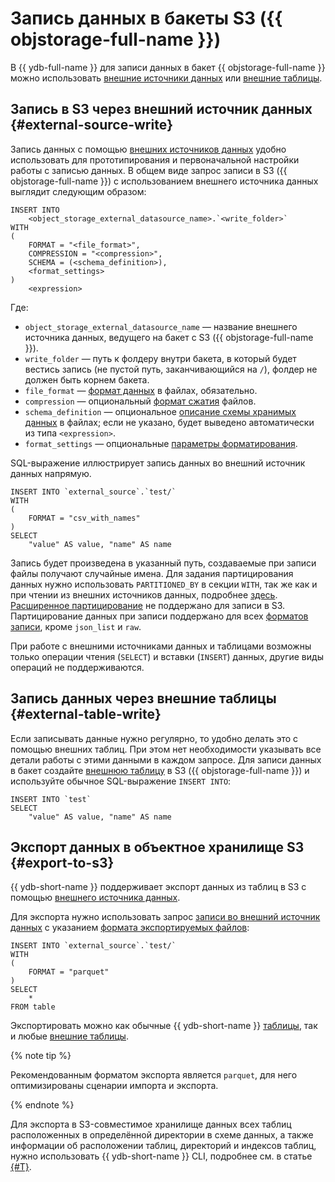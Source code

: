 # Запись данных в бакеты S3 ({{ objstorage-full-name }})

В {{ ydb-full-name }} для записи данных в бакет {{ objstorage-full-name }} можно использовать [внешние источники данных](#external-source-write) или [внешние таблицы](#external-table-write).

## Запись в S3 через внешний источник данных {#external-source-write}

Запись данных с помощью [внешних источников данных](../../datamodel/external_data_source.md) удобно использовать для прототипирования и первоначальной настройки работы с записью данных. В общем виде запрос записи в S3 ({{ objstorage-full-name }}) с использованием внешнего источника данных выглядит следующим образом:

```yql
INSERT INTO
    <object_storage_external_datasource_name>.`<write_folder>`
WITH
(
    FORMAT = "<file_format>",
    COMPRESSION = "<compression>",
    SCHEMA = (<schema_definition>),
    <format_settings>
)
    <expression>
```

Где:

* `object_storage_external_datasource_name` — название внешнего источника данных, ведущего на бакет с S3 ({{ objstorage-full-name }}).
* `write_folder` — путь к фолдеру внутри бакета, в который будет вестись запись (не пустой путь, заканчивающийся на `/`), фолдер не должен быть корнем бакета.
* `file_format` — [формат данных](formats.md#formats) в файлах, обязательно.
* `compression` — опциональный [формат сжатия](formats.md#compression_formats) файлов.
* `schema_definition` — опциональное [описание схемы хранимых данных](external_data_source.md#schema) в файлах; если не указано, будет выведено автоматически из типа `<expression>`.
* `format_settings` — опциональные [параметры форматирования](external_data_source.md#format_settings).

SQL-выражение иллюстрирует запись данных во внешний источник данных напрямую.

```yql
INSERT INTO `external_source`.`test/`
WITH
(
    FORMAT = "csv_with_names"
)
SELECT
    "value" AS value, "name" AS name
```

Запись будет произведена в указанный путь, создаваемые при записи файлы получают случайные имена. Для задания партицирования данных нужно использовать `PARTITIONED_BY` в секции `WITH`, так же как и при чтении из внешних источников данных, подробнее [здесь](partitioning.md#syntax-external-data-source). [Расширенное партицирование](partition_projection.md) не поддержано для записи в S3. Партицирование данных при записи поддержано для всех [форматов записи](formats.md#formats), кроме `json_list` и `raw`.

При работе с внешними источниками данных и таблицами возможны только операции чтения (`SELECT`) и вставки (`INSERT`) данных, другие виды операций не поддерживаются.

## Запись данных через внешние таблицы {#external-table-write}

Если записывать данные нужно регулярно, то удобно делать это с помощью внешних таблиц. При этом нет необходимости указывать все детали работы с этими данными в каждом запросе. Для записи данных в бакет создайте [внешнюю таблицу](external_table.md) в S3 ({{ objstorage-full-name }}) и используйте обычное SQL-выражение `INSERT INTO`:

```yql
INSERT INTO `test`
SELECT
    "value" AS value, "name" AS name
```

## Экспорт данных в объектное хранилище S3 {#export-to-s3}

{{ ydb-short-name }} поддерживает экспорт данных из таблиц в S3 с помощью [внешнего источника данных](../../datamodel/external_data_source.md).

Для экспорта нужно использовать запрос [записи во внешний источник данных](#external-source-write) с указанием [формата экспортируемых файлов](./formats.md#formats):

```yql
INSERT INTO `external_source`.`test/`
WITH
(
    FORMAT = "parquet"
)
SELECT
    *
FROM table
```

Экспортировать можно как обычные {{ ydb-short-name }} [таблицы](../../datamodel/table.md), так и любые [внешние таблицы](../../datamodel/external_table.md).

{% note tip %}

Рекомендованным форматом экспорта является `parquet`, для него оптимизированы сценарии импорта и экспорта.

{% endnote %}

Для экспорта в S3-совместимое хранилище данных всех таблиц расположенных в определённой директории в схеме данных, а также информации об расположении таблиц, директорий и индексов таблиц, нужно использовать {{ ydb-short-name }} CLI, подробнее см. в статье [{#T}](../../../reference/ydb-cli/export-import/export-s3.md).
